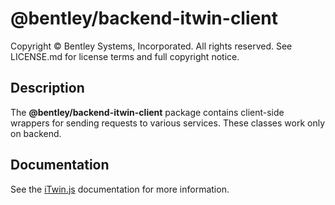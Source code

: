 # @bentley/backend-itwin-client

Copyright © Bentley Systems, Incorporated. All rights reserved. See LICENSE.md for license terms and full copyright notice.

## Description

The __@bentley/backend-itwin-client__ package contains client-side wrappers for sending requests to various services.
These classes work only on backend.

## Documentation

See the [iTwin.js](https://www.itwinjs.org) documentation for more information.
